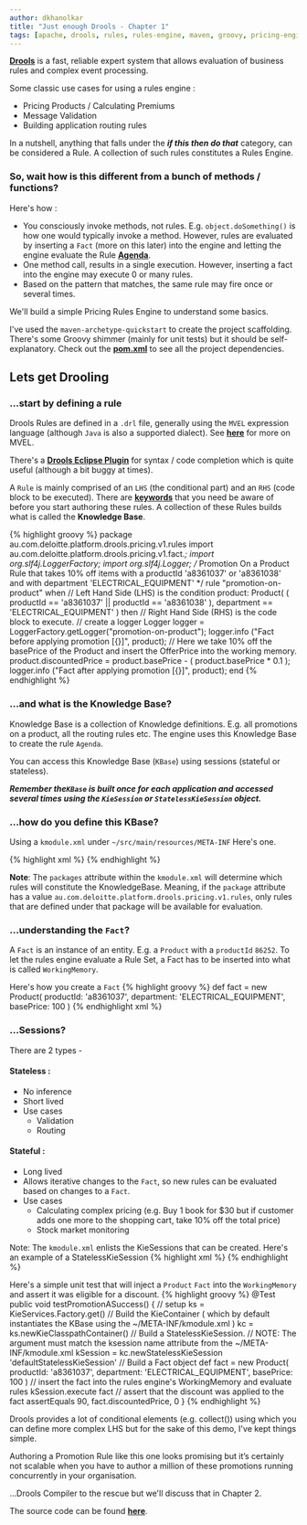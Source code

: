 ```yaml
---
author: dkhanolkar 
title: "Just enough Drools - Chapter 1"
tags: [apache, drools, rules, rules-engine, maven, groovy, pricing-engine]
---
```


[__Drools__](https://docs.jboss.org/drools/release/7.8.0.Final/drools-docs/html_single/index.html#_user_guide) is a fast, reliable expert system that allows evaluation of business rules and complex event processing.

Some classic use cases for using a rules engine : 

* Pricing Products / Calculating Premiums
* Message Validation
* Building application routing rules

In a nutshell, anything that falls under the **_if this then do that_** category, can be considered a Rule. A collection of such rules constitutes a Rules Engine. 

### So, wait how is this different from a bunch of methods / functions?

Here's how :

* You consciously invoke methods, not rules. E.g. `object.doSomething()` is how one would typically invoke a method. However, rules are evaluated by inserting a `Fact` (more on this later) into the engine and letting the engine evaluate the Rule [__Agenda__](https://docs.jboss.org/drools/release/7.3.0.Final/drools-docs/html_single/#_agenda). 
* One method call, results in a single execution. However, inserting a fact into the engine may execute 0 or many rules.
* Based on the pattern that matches, the same rule may fire once or several times. 
    
We'll build a simple Pricing Rules Engine to understand some basics.

I've used the `maven-archetype-quickstart` to create the project scaffolding. There's some Groovy shimmer (mainly for unit tests) but it should be self-explanatory. 
Check out the [__pom.xml__](https://github.com/devendra0008/drools-pricing-v1/blob/chapter-1/pom.xml) to see all the project dependencies.

## Lets get Drooling

### ...start by defining a rule

Drools Rules are defined in a `.drl` file, generally using the `MVEL` expression language (although `Java` is also a supported dialect). See [__here__](https://github.com/imona/tutorial/wiki/MVEL-Guide) for more on MVEL. 

There's a [__Drools Eclipse Plugin__](http://download.jboss.org/drools/release/7.3.0.Final/org.drools.updatesite/) for syntax / code completion which is quite useful (although a bit buggy at times). 

A `Rule` is mainly comprised of an `LHS` (the conditional part) and an `RHS` (code block to be executed).
There are [__keywords__](https://docs.jboss.org/drools/release/7.3.0.Final/drools-docs/html_single/#_keywords)  that you need be aware of before you start authoring these rules. 
A collection of these Rules builds what is called the **Knowledge Base**.

{% highlight groovy %}
package au.com.deloitte.platform.drools.pricing.v1.rules
import au.com.deloitte.platform.drools.pricing.v1.fact.*;
import org.slf4j.LoggerFactory;
import org.slf4j.Logger;
/*
	Promotion On a Product Rule that takes 10% off items with a productId 'a8361037' or 'a8361038' and with department 'ELECTRICAL_EQUIPMENT'
*/
rule "promotion-on-product"
    when
    	// Left Hand Side (LHS) is the condition
        product: Product(
        	( productId == 'a8361037' || productId == 'a8361038' ),
        	department == 'ELECTRICAL_EQUIPMENT'
        )
    then
    	// Right Hand Side (RHS) is the code block to execute.
    	// create a logger
    	Logger logger = LoggerFactory.getLogger("promotion-on-product");
    	logger.info ("Fact before applying promotion [{}]", product); 
    	// Here we take 10% off the basePrice of the Product and insert the OfferPrice into the working memory. 
    	product.discountedPrice = product.basePrice - ( product.basePrice * 0.1 );
    	logger.info ("Fact after  applying promotion [{}]", product);
end
{% endhighlight %}

### ...and what is the **Knowledge Base**?
Knowledge Base is a collection of Knowledge definitions. E.g. all promotions on a product, all the routing rules etc. The engine uses this Knowledge Base to create the rule `Agenda`. 

You can access this Knowledge Base (`KBase`) using sessions (stateful or stateless).

**_Remember the`KBase` is built once for each application and accessed several times using the `KieSession` or `StatelessKieSession` object._**

### ...how do you define this **KBase**?
Using a `kmodule.xml` under `~/src/main/resources/META-INF`
Here's one. 

{% highlight xml %}
<kmodule xmlns:xsi="http://www.w3.org/2001/XMLSchema-instance" 
         xmlns="http://www.drools.org/xsd/kmodule">
  <kbase name="defaultKieBase" default="true" eventProcessingMode="cloud" equalsBehavior="identity" declarativeAgenda="disabled" scope="javax.enterprise.context.ApplicationScoped" packages="au.com.deloitte.platform.drools.pricing.v1.rules">
    <ksession name="defaultStatelessKieSession" type="stateless" default="true" clockType="realtime" beliefSystem="simple" scope="javax.enterprise.context.ApplicationScoped" />
  </kbase>
</kmodule>
{% endhighlight %}

**Note**: The `packages` attribute within the `kmodule.xml` will determine which rules will constitute the KnowledgeBase. Meaning, if the `package` attribute has a value `au.com.deloitte.platform.drools.pricing.v1.rules`, only rules that are defined under that package will be available for evaluation. 

### ...understanding the `Fact`?
A `Fact` is an instance of an entity. 
E.g. a `Product` with a `productId` `86252`. To let the rules engine evaluate a Rule Set, a Fact has to be inserted into what is called `WorkingMemory`.

Here's how you create a `Fact`
{% highlight groovy %}
def fact = new Product(
    productId: 'a8361037',
    department: 'ELECTRICAL_EQUIPMENT',
    basePrice: 100
)
{% endhighlight xml %}

### ...Sessions?
There are 2 types - 

#### Stateless :

* No inference
* Short lived
* Use cases 
    - Validation
    - Routing

#### Stateful :

* Long lived
* Allows iterative changes to the `Fact`, so new rules can be evaluated based on changes to a `Fact`. 
* Use cases 
    - Calculating complex pricing (e.g. Buy 1 book for $30 but if customer adds one more to the shopping cart, take 10% off the total price)
    - Stock market monitoring

Note: The `kmodule.xml` enlists the KieSessions that can be created. Here's an example of a StatelessKieSession 
{% highlight xml %}
<ksession name="defaultStatelessKieSession" type="stateless" default="true" clockType="realtime" beliefSystem="simple" scope="javax.enterprise.context.ApplicationScoped" />
{% endhighlight %}

Here's a simple unit test that will inject a `Product` `Fact` into the `WorkingMemory` and assert it was eligible for a discount.
{% highlight groovy %}
@Test
public void testPromotionASuccess() {
    // setup
    ks = KieServices.Factory.get()
    // Build the KieContainer ( which by default instantiates the KBase using the ~/META-INF/kmodule.xml )
    kc = ks.newKieClasspathContainer()
    // Build a StatelessKieSession. 
    // NOTE: The argument must match the ksession name attribute from the ~/META-INF/kmodule.xml 
    kSession = kc.newStatelessKieSession 'defaultStatelessKieSession'
    // Build a Fact object
    def fact = new Product(
            productId: 'a8361037',
            department: 'ELECTRICAL_EQUIPMENT',
            basePrice: 100
            )
    // insert the fact into the rules engine's WorkingMemory and evaluate rules
    kSession.execute fact
    // assert that the discount was applied to the fact
    assertEquals 90, fact.discountedPrice, 0
}
{% endhighlight %}

Drools provides a lot of conditional elements (e.g. collect()) using which you can define more complex LHS but for the sake of this demo, I've kept things simple. 

Authoring a Promotion Rule like this one looks promising but it’s certainly not scalable when you have to author a million of these promotions running concurrently in your organisation. 

...Drools Compiler to the rescue but we'll discuss that in Chapter 2. 

The source code can be found [__here__](https://github.com/devendra0008/drools-pricing-v1).

